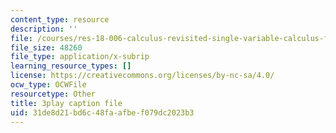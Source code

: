 ```yaml
---
content_type: resource
description: ''
file: /courses/res-18-006-calculus-revisited-single-variable-calculus-fall-2010/31de8d21bd6c48faafbef079dc2023b3_GqVQTRb-QoA.srt
file_size: 48260
file_type: application/x-subrip
learning_resource_types: []
license: https://creativecommons.org/licenses/by-nc-sa/4.0/
ocw_type: OCWFile
resourcetype: Other
title: 3play caption file
uid: 31de8d21-bd6c-48fa-afbe-f079dc2023b3
---
```

